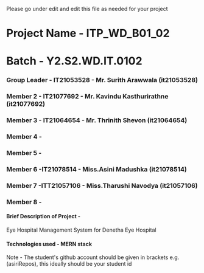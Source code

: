 Please go under edit and edit this file as needed for your project

# Project Name - ITP_WD_B01_02

# Batch - Y2.S2.WD.IT.0102

### Group Leader - IT21053528 - Mr. Surith Arawwala (it21053528)

### Member 2 - IT21077692 - Mr. Kavindu Kasthurirathne (it21077692)

### Member 3 - IT21064654 - Mr. Thrinith Shevon (it21064654)

### Member 4 - 

### Member 5 -

### Member 6 -IT21078514 - Miss.Asini Madushka (it21078514)

### Member 7 -ITT21057106 - Miss.Tharushi Navodya (it21057106)

### Member 8 -

#### Brief Description of Project -

Eye Hospital Management System for Denetha Eye Hospital

#### Technologies used - MERN stack

Note - The student's github account should be given in brackets e.g. (asiriRepos), this ideally should be your student id
